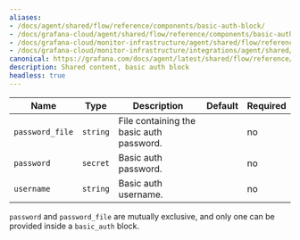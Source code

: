 ```yaml
---
aliases:
- /docs/agent/shared/flow/reference/components/basic-auth-block/
- /docs/grafana-cloud/agent/shared/flow/reference/components/basic-auth-block/
- /docs/grafana-cloud/monitor-infrastructure/agent/shared/flow/reference/components/basic-auth-block/
- /docs/grafana-cloud/monitor-infrastructure/integrations/agent/shared/flow/reference/components/basic-auth-block/
canonical: https://grafana.com/docs/agent/latest/shared/flow/reference/components/basic-auth-block/
description: Shared content, basic auth block
headless: true
---
```


Name            | Type     | Description                              | Default | Required
----------------|----------|------------------------------------------|---------|---------
`password_file` | `string` | File containing the basic auth password. |         | no
`password`      | `secret` | Basic auth password.                     |         | no
`username`      | `string` | Basic auth username.                     |         | no

`password` and `password_file` are mutually exclusive, and only one can be provided inside a `basic_auth` block.
